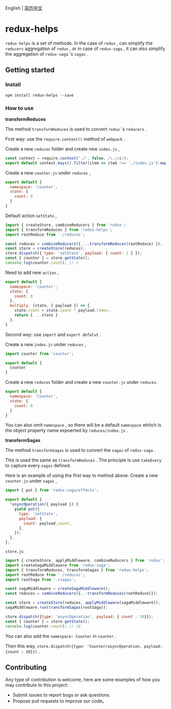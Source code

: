 English | [简历中文](./README.zh-CN.md)

# redux-helps

`redux-helps` is a set of methods. In the case of `redux` , can simplify the `reducers` aggregation of `redux` , or in case of `redux-saga` , it can also simplify the  aggregation of `redux-saga` 's `sagas` .

## Getting started

### Install
```
npm install redux-helps --save
```

### How to use

**transformReduces**

The method `transformReduces` is used to convert `redux` 's `reducers` .

First way: use the `require.context()` method of `webpack` .

Create a new `reduces` folder and create new `index.js` ,
```javascript
const context = require.context('./', false, /\.js$/);
export default context.keys().filter(item => item !== './index.js').map(key => context(key));
```
Create a new `counter.js` under `reduces` ,
```javascript
export default {
  namespace: 'counter',
  state: {
    count: 0
  }
}
```
Default action `setState` ,
```javascript
import { createStore, combineReducers } from 'redux';
import { transformReduces } from 'redux-helps';
import rootReduce from './reduces';

const reduces = combineReducers({ ...transformReduces(rootReduce) });
const store = createStore(reduces);
store.dispatch({ type: 'setState', payload: { count: 1 } });
const { counter } = store.getState();
console.log(counter.count); // 1
```
Need to add new `action` ,
```javascript
export default {
  namespace: 'counter',
  state: {
    count: 0
  },
  multiply: (state, { payload }) => {
    state.count = state.count * payload.times;
    return { ...state }
  },
}
```
Second way: use `import` and `export defalut` .

Create a new `index.js` under `reduces` ,
```javascript
import counter from 'counter';

export default {
  counter
}
```
Create a new `reduces` folder and create a new `counter.js` under `reduces`.
```javascript
export default {
  namespace: 'Counter',
  state: {
    count: 0
  }
}
```
You can also omit `namespace` , so there will be a default `namespace` whitch is the object property name expoerted by `reduces/index.js` .

**transformSagas**

The method `transformSagas` is used to convert the `sagas` of `redux-saga` .

This is used the same as `transformReduces` . The principle is use `takeEvery` to capture every `sagas` defined.

Here is an example of using the first way to method above:
Create a new `counter.js` under `sagas` ,

```javascript
import { put } from 'redux-saga/effects';

export default {
  *asyncOperation({ payload }) {
    yield put({
      type: 'setState',
      payload: {
        count: payload.count,
      },
    });
  },
};
```
`store.js`
```javascript
import { createStore, applyMiddleware, combineReducers } from 'redux';
import createSagaMiddleware from 'redux-saga';
import { transformReduces, transformSagas } from 'redux-helps';
import rootReduce from './reduces';
import rootSaga from './sagas';

const sagaMiddleware = createSagaMiddleware();
const reduces = combineReducers({...transformReduces(rootReduce)});

const store = createStore(reduces, applyMiddleware(sagaMiddleware));
sagaMiddleware.run(transformSagas(rootSaga));

store.dispatch({type: 'asyncOperation', payload: { count : 10}});
const { counter } = store.getState();
console.log(counter.count); // 10
```
You can also add the `namespace: Counter` in `counter` .

Then this way, `store.dispatch({type: 'Counter/asyncOperation, payload: {count : 10}})` .

## Contributing

Any type of contribution is welcome, here are some examples of how you may contribute to this project:

- Submit issues to report bugs or ask questions.
- Propose pull requests to improve our code。
